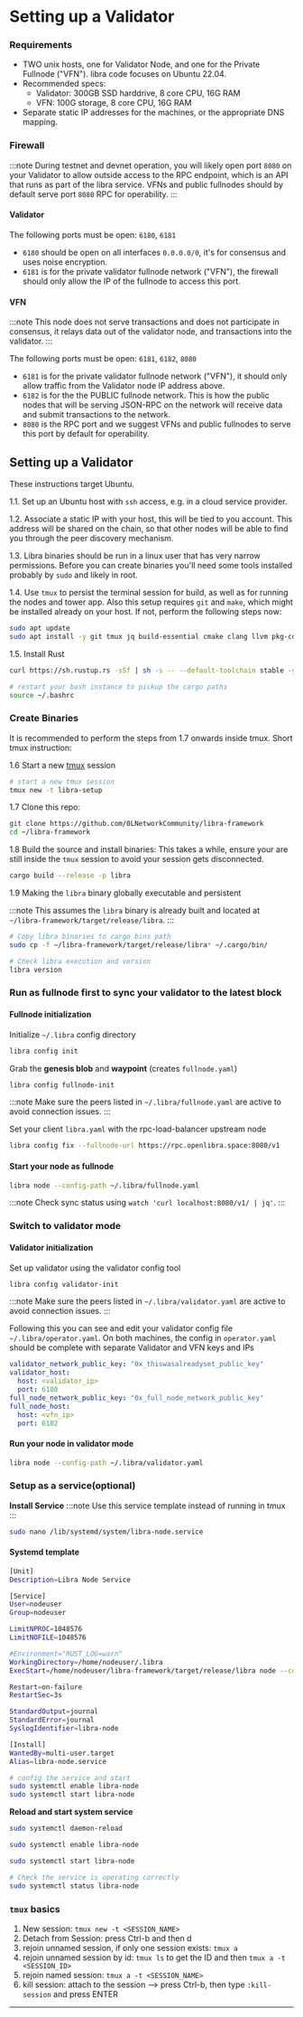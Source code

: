 # Setting up a Validator

### Requirements
- TWO unix hosts, one for Validator Node, and one for the Private Fullnode ("VFN").
libra code focuses on Ubuntu 22.04.
- Recommended specs:
  - Validator: 300GB SSD harddrive, 8 core CPU, 16G RAM
  - VFN: 100G storage, 8 core CPU, 16G RAM
- Separate static IP addresses for the machines, or the appropriate DNS mapping.

### Firewall
:::note
During testnet and devnet operation, you will likely open port `8080` on your Validator to allow outside access to the RPC endpoint, which is an API that runs as part of the libra service.
VFNs and public fullnodes should by default serve port `8080` RPC for operability.
:::

#### Validator

The following ports must be open: `6180`, `6181`

- `6180` should be open on all interfaces `0.0.0.0/0`, it's for consensus and uses noise encryption.
- `6181` is for the private validator fullnode network ("VFN"), the firewall should only allow the IP of the fullnode to access this port.

#### VFN
:::note
This node does not serve transactions and does not participate in consensus, it relays data out of the validator node, and transactions into the validator.
:::

The following ports must be open: `6181`, `6182`, `8080`

- `6181` is for the private validator fullnode network ("VFN"), it should only allow traffic from the Validator node IP address above.
- `6182` is for the the PUBLIC fullnode network. This is how the public nodes that will be serving JSON-RPC on the network will receive data and submit transactions to the network.
- `8080` is the RPC port and we suggest VFNs and public fullnodes to serve this port by default for operability.


## Setting up a Validator

These instructions target Ubuntu.

1.1. Set up an Ubuntu host with `ssh` access, e.g. in a cloud service provider.

1.2. Associate a static IP with your host, this will be tied to you account. This address will be shared on the chain, so that other nodes will be able to find you through the peer discovery mechanism.

1.3. Libra binaries should be run in a linux user that has very narrow permissions. Before you can create binaries you'll need some tools installed probably by `sudo` and likely in root.

1.4. Use `tmux` to persist the terminal session for build, as well as for running the nodes and tower app. Also this setup requires `git` and `make`, which might be installed already on your host. If not, perform the following steps now:

```bash
sudo apt update
sudo apt install -y git tmux jq build-essential cmake clang llvm pkg-config libssl-dev lld libpq-dev
```


1.5. Install Rust

```bash
curl https://sh.rustup.rs -sSf | sh -s -- --default-toolchain stable -y

# restart your bash instance to pickup the cargo paths
source ~/.bashrc
```


### Create Binaries

It is recommended to perform the steps from 1.7 onwards inside tmux. Short tmux instruction:

1.6 Start a new [tmux](#tmux-basics) session

```bash
# start a new tmux session
tmux new -t libra-setup
```


1.7 Clone this repo:
```bash
git clone https://github.com/0LNetworkCommunity/libra-framework
cd ~/libra-framework
```
1.8 Build the source and install binaries:
This takes a while, ensure your are still inside the `tmux` session to avoid your session gets disconnected.

```bash
cargo build --release -p libra
```


1.9 Making the `libra` binary globally executable and persistent

:::note
This assumes the `libra` binary is already built and located at `~/libra-framework/target/release/libra`.
:::

```bash
# Copy libra binaries to cargo bins path
sudo cp -f ~/libra-framework/target/release/libra* ~/.cargo/bin/

# Check libra execution and version
libra version
```



### Run as fullnode first to sync your validator to the latest block

#### Fullnode initialization
Initialize `~/.libra` config directory 
```bash
libra config init
```

Grab the **genesis blob** and **waypoint** (creates `fullnode.yaml`)
```bash
libra config fullnode-init
```
:::note
Make sure the peers listed in `~/.libra/fullnode.yaml` are active to avoid connection issues.
:::

Set your client `libra.yaml` with the rpc-load-balancer upstream node
```bash
libra config fix --fullnode-url https://rpc.openlibra.space:8080/v1
```

#### Start your node as fullnode
```bash
libra node --config-path ~/.libra/fullnode.yaml
```
:::note
Check sync status using `watch 'curl localhost:8080/v1/ | jq'`.
:::


### Switch to validator mode

#### Validator initialization
Set up validator using the validator config tool
```bash
libra config validator-init
```
:::note
Make sure the peers listed in `~/.libra/validator.yaml` are active to avoid connection issues.
:::

Following this you can see and edit your validator config file `~/.libra/operator.yaml`.
On both machines, the config in `operator.yaml` should be complete with separate Validator and VFN keys and IPs
```yaml
validator_network_public_key: "0x_thiswasalreadyset_public_key"
validator_host:
  host: <validator_ip>
  port: 6180
full_node_network_public_key: "0x_full_node_network_public_key"
full_node_host:
  host: <vfn_ip>
  port: 6182
```

#### Run your node in validator mode

```bash
libra node --config-path ~/.libra/validator.yaml
```


### Setup as a service(optional)


**Install Service**
:::note
Use this service template instead of running in tmux
:::
```bash
sudo nano /lib/systemd/system/libra-node.service
```


#### Systemd template

```bash
[Unit]
Description=Libra Node Service

[Service]
User=nodeuser
Group=nodeuser

LimitNPROC=1048576
LimitNOFILE=1048576

#Environment="RUST_LOG=warn"
WorkingDirectory=/home/nodeuser/.libra
ExecStart=/home/nodeuser/libra-framework/target/release/libra node --config-path /home/nodeuser/.libra/validator.yaml

Restart=on-failure
RestartSec=3s

StandardOutput=journal
StandardError=journal
SyslogIdentifier=libra-node

[Install]
WantedBy=multi-user.target
Alias=libra-node.service
```
```bash
# config the service and start
sudo systemctl enable libra-node
sudo systemctl start libra-node
```

**Reload and start system service**

```bash
sudo systemctl daemon-reload

sudo systemctl enable libra-node

sudo systemctl start libra-node

# Check the service is operating correctly
sudo systemctl status libra-node
```


### `tmux` basics

1. New session: `tmux new -t <SESSION_NAME>`
2. Detach from Session: press Ctrl-b and then d
3. rejoin unnamed session, if only one session exists: `tmux a`
4. rejoin unnamed session by id: `tmux ls` to get the ID and then `tmux a -t <SESSION_ID>`
5. rejoin named session: `tmux a -t <SESSION_NAME>`
6. kill session: attach to the session --> press Ctrl-b, then type `:kill-session` and press ENTER

---
